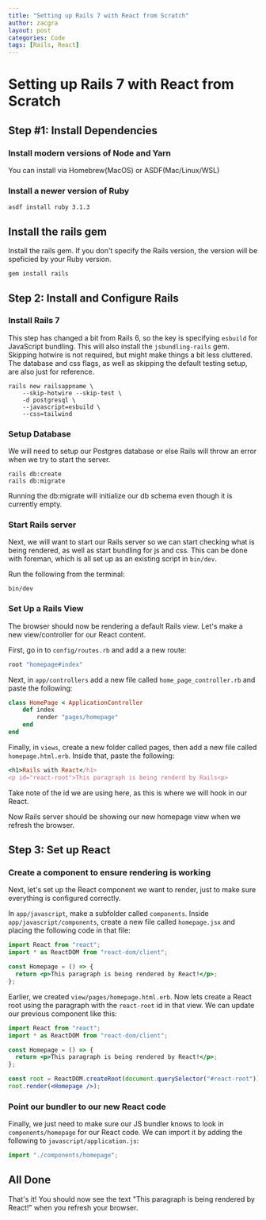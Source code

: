 ```yaml
---
title: "Setting up Rails 7 with React from Scratch"
author: zacgra
layout: post
categories: Code
tags: [Rails, React]
---
```


# Setting up Rails 7 with React from Scratch

## Step #1: Install Dependencies

### Install modern versions of Node and Yarn

You can install via Homebrew(MacOS) or ASDF(Mac/Linux/WSL)

### Install a newer version of Ruby

```
asdf install ruby 3.1.3
```

## Install the rails gem

Install the rails gem. If you don't specify the Rails version, the version will be speficied by your Ruby version.

```
gem install rails
```

## Step 2: Install and Configure Rails

### Install Rails 7

This step has changed a bit from Rails 6, so the key is specifying `esbuild` for JavaScript bundling. This will also install the `jsbundling-rails` gem. Skipping hotwire is not required, but might make things a bit less cluttered. The database and css flags, as well as skipping the default testing setup, are also just for reference.

```
rails new railsappname \
    --skip-hotwire --skip-test \
    -d postgresql \
    --javascript=esbuild \
    --css=tailwind
```

### Setup Database

We will need to setup our Postgres database or else Rails will throw an error when we try to start the server.

```
rails db:create
rails db:migrate
```

Running the db:migrate will initialize our db schema even though it is currently empty.

### Start Rails server

Next, we will want to start our Rails server so we can start checking what is being rendered, as well as start bundling for js and css. This can be done with foreman, which is all set up as an existing script in `bin/dev`.

Run the following from the terminal:

```
bin/dev
```

### Set Up a Rails View

The browser should now be rendering a default Rails view. Let's make a new view/controller for our React content.

First, go in to `config/routes.rb` and add a a new route:

```rb
root "homepage#index"
```

Next, in `app/controllers` add a new file called `home_page_controller.rb` and paste the following:

```rb
class HomePage < ApplicationController
    def index
        render "pages/homepage"
    end
end
```

Finally, in `views`, create a new folder called pages, then add a new file called `homepage.html.erb`. Inside that, paste the following:

```rb
<h1>Rails with React</h1>
<p id="react-root">This paragraph is being renderd by Rails<p>
```

Take note of the id we are using here, as this is where we will hook in our React.

Now Rails server should be showing our new homepage view when we refresh the browser.

## Step 3: Set up React

### Create a component to ensure rendering is working

Next, let's set up the React component we want to render, just to make sure everything is configured correctly.

In `app/javascript`, make a subfolder called `components`. Inside `app/javascript/components`, create a new file called `homepage.jsx` and placing the following code in that file:

```jsx
import React from "react";
import * as ReactDOM from "react-dom/client";

const Homepage = () => {
  return <p>This paragraph is being rendered by React!</p>;
};
```

Earlier, we created `view/pages/homepage.html.erb`. Now lets create a React root using the paragraph with the `react-root` id in that view. We can update our previous component like this:

```jsx
import React from "react";
import * as ReactDOM from "react-dom/client";

const Homepage = () => {
  return <p>This paragraph is being rendered by React!</p>;
};

const root = ReactDOM.createRoot(document.querySelector("#react-root"));
root.render(<Homepage />);
```

### Point our bundler to our new React code

Finally, we just need to make sure our JS bundler knows to look in `components/homepage` for our React code. We can import it by adding the following to `javascript/application.js`:

```js
import "./components/homepage";
```

## All Done

That's it! You should now see the text "This paragraph is being rendered by React!" when you refresh your browser.
